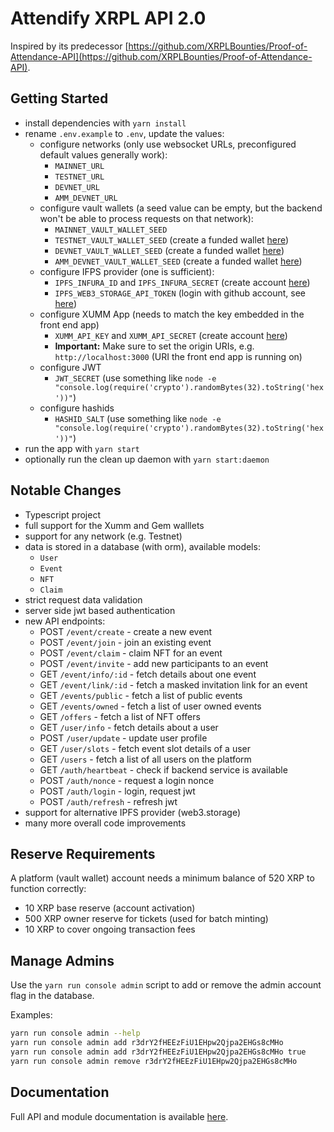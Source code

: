 # Attendify XRPL API 2.0

Inspired by its predecessor [https://github.com/XRPLBounties/Proof-of-Attendance-API](https://github.com/XRPLBounties/Proof-of-Attendance-API).

## Getting Started
- install dependencies with `yarn install`
- rename `.env.example` to `.env`, update the values:
  - configure networks (only use websocket URLs, preconfigured default values generally work):
    - `MAINNET_URL`
    - `TESTNET_URL`
    - `DEVNET_URL`
    - `AMM_DEVNET_URL`
  - configure vault wallets (a seed value can be empty, but the backend won't be able to process requests on that network):
    - `MAINNET_VAULT_WALLET_SEED`
    - `TESTNET_VAULT_WALLET_SEED` (create a funded wallet [here](https://xrpl.org/xrp-testnet-faucet.html))
    - `DEVNET_VAULT_WALLET_SEED` (create a funded wallet [here](https://xrpl.org/xrp-testnet-faucet.html))
    - `AMM_DEVNET_VAULT_WALLET_SEED` (create a funded wallet [here](https://xrpl.org/xrp-testnet-faucet.html))
  - configure IFPS provider (one is sufficient):
    - `IPFS_INFURA_ID` and `IPFS_INFURA_SECRET` (create account [here](https://docs.infura.io/infura/getting-started))
    - `IPFS_WEB3_STORAGE_API_TOKEN` (login with github account, see [here](https://web3.storage/login/))
  - configure XUMM App (needs to match the key embedded in the front end app)
    - `XUMM_API_KEY` and `XUMM_API_SECRET` (create account [here](https://apps.xumm.dev/))
    - **Important:** Make sure to set the origin URIs, e.g. `http://localhost:3000` (URI the front end app is running on)
  - configure JWT
    - `JWT_SECRET` (use something like `node -e "console.log(require('crypto').randomBytes(32).toString('hex'))"`)
  - configure hashids
    - `HASHID_SALT` (use something like `node -e "console.log(require('crypto').randomBytes(32).toString('hex'))"`)
- run the app with `yarn start`
- optionally run the clean up daemon with `yarn start:daemon`

## Notable Changes

- Typescript project
- full support for the Xumm and Gem walllets
- support for any network (e.g. Testnet)
- data is stored in a database (with orm), available models:
  - `User`
  - `Event`
  - `NFT`
  - `Claim`
- strict request data validation
- server side jwt based authentication
- new API endpoints:
  - POST `/event/create` - create a new event
  - POST `/event/join` - join an existing event
  - POST `/event/claim` - claim NFT for an event
  - POST `/event/invite` - add new participants to an event
  - GET `/event/info/:id` - fetch details about one event
  - GET `/event/link/:id` - fetch a masked invitation link for an event
  - GET `/events/public` - fetch a list of public events
  - GET `/events/owned` - fetch a list of user owned events
  - GET `/offers` - fetch a list of NFT offers
  - GET `/user/info` - fetch details about a user
  - POST `/user/update` - update user profile
  - GET `/user/slots` - fetch event slot details of a user
  - GET `/users` - fetch a list of all users on the platform
  - GET `/auth/heartbeat` - check if backend service is available 
  - POST `/auth/nonce` - request a login nonce
  - POST `/auth/login` - login, request jwt 
  - POST `/auth/refresh` - refresh jwt
- support for alternative IPFS provider (web3.storage)
- many more overall code improvements

## Reserve Requirements 

A platform (vault wallet) account needs a minimum balance of 520 XRP to function correctly:
- 10 XRP base reserve (account activation)
- 500 XRP owner reserve for tickets (used for batch minting)
- 10 XRP to cover ongoing transaction fees

## Manage Admins

Use the `yarn run console admin` script to add or remove the admin account flag in the database.

Examples:
```sh
yarn run console admin --help
yarn run console admin add r3drY2fHEEzFiU1EHpw2Qjpa2EHGs8cMHo
yarn run console admin add r3drY2fHEEzFiU1EHpw2Qjpa2EHGs8cMHo true
yarn run console admin remove r3drY2fHEEzFiU1EHpw2Qjpa2EHGs8cMHo
```

## Documentation 

Full API and module documentation is available [here](https://rikublock.github.io/POAP-API2/).
